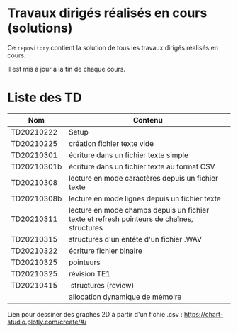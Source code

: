 # Travaux dirigés réalisés en cours (solutions)

Ce `repository` contient la solution de tous les travaux dirigés réalisés en cours.

Il est mis à jour à la fin de chaque cours.

# Liste des TD

| Nom | Contenu |
|---|---|
| TD20210222 | Setup |
| TD20210225 | création fichier texte vide |
| TD20210301 | écriture dans un fichier texte simple |
| TD20210301b | écriture dans un fichier texte au format CSV |
| TD20210308	| lecture en mode caractères depuis un fichier texte |
| TD20210308b	| lecture en mode lignes depuis un fichier texte |
| TD20210311 | lecture en mode champs depuis un fichier texte et refresh pointeurs de chaînes, structures |
| TD20210315 | structures d'un entête d'un fichier .WAV|
| TD20210322 | écriture fichier binaire|
| TD20210325 | pointeurs |
| TD20210325 | révision TE1|
| TD20210415 | structures (review) |
| | allocation dynamique de mémoire |

Lien pour dessiner des graphes 2D à partir d'un fichie .csv : https://chart-studio.plotly.com/create/#/

